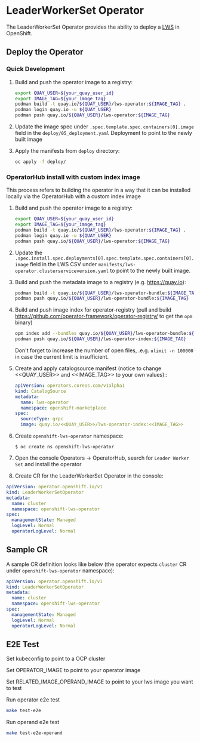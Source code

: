 # LeaderWorkerSet Operator

The LeaderWorkerSet Operator provides the ability to deploy a
[LWS](https://github.com/openshift/kubernetes-sigs-lws) in OpenShift.

## Deploy the Operator

### Quick Development

1. Build and push the operator image to a registry:
   ```sh
   export QUAY_USER=${your_quay_user_id}
   export IMAGE_TAG=${your_image_tag}
   podman build -t quay.io/${QUAY_USER}/lws-operator:${IMAGE_TAG} .
   podman login quay.io -u ${QUAY_USER}
   podman push quay.io/${QUAY_USER}/lws-operator:${IMAGE_TAG}
   ```

2. Update the image spec under `.spec.template.spec.containers[0].image` field in the `deploy/05_deployment.yaml` Deployment to point to the newly built image

3. Apply the manifests from `deploy` directory:
   ```sh
   oc apply -f deploy/
   ```

### OperatorHub install with custom index image

This process refers to building the operator in a way that it can be installed locally via the OperatorHub with a custom index image

1. Build and push the operator image to a registry:
   ```sh
   export QUAY_USER=${your_quay_user_id}
   export IMAGE_TAG=${your_image_tag}
   podman build -t quay.io/${QUAY_USER}/lws-operator:${IMAGE_TAG} .
   podman login quay.io -u ${QUAY_USER}
   podman push quay.io/${QUAY_USER}/lws-operator:${IMAGE_TAG}
   ```

2. Update the `.spec.install.spec.deployments[0].spec.template.spec.containers[0].image` field in the LWS CSV under `manifests/lws-operator.clusterserviceversion.yaml` to point to the newly built image.

3. Build and push the metadata image to a registry (e.g. https://quay.io):
   ```sh
   podman build -t quay.io/${QUAY_USER}/lws-operator-bundle:${IMAGE_TAG} -f bundle.Dockerfile .
   podman push quay.io/${QUAY_USER}/lws-operator-bundle:${IMAGE_TAG}
   ```

4. Build and push image index for operator-registry (pull and build https://github.com/operator-framework/operator-registry/ to get the `opm` binary)
   ```sh
   opm index add --bundles quay.io/${QUAY_USER}/lws-operator-bundle:${IMAGE_TAG} --tag quay.io/${QUAY_USER}/lws-operator-index:${IMAGE_TAG}
   podman push quay.io/${QUAY_USER}/lws-operator-index:${IMAGE_TAG}
   ```

   Don't forget to increase the number of open files, .e.g. `ulimit -n 100000` in case the current limit is insufficient.

5. Create and apply catalogsource manifest (notice to change <<QUAY_USER>> and <<IMAGE_TAG>> to your own values)::
   ```yaml
   apiVersion: operators.coreos.com/v1alpha1
   kind: CatalogSource
   metadata:
     name: lws-operator
     namespace: openshift-marketplace
   spec:
     sourceType: grpc
     image: quay.io/<<QUAY_USER>>/lws-operator-index:<<IMAGE_TAG>>
   ```

6. Create `openshift-lws-operator` namespace:
   ```
   $ oc create ns openshift-lws-operator
   ```

7. Open the console Operators -> OperatorHub, search for  `Leader Worker Set` and install the operator

8. Create CR for the LeaderWorkerSet Operator in the console:
```yaml
apiVersion: operator.openshift.io/v1
kind: LeaderWorkerSetOperator
metadata:
  name: cluster
  namespace: openshift-lws-operator
spec:
  managementState: Managed
  logLevel: Normal
  operatorLogLevel: Normal
```

## Sample CR

A sample CR definition looks like below (the operator expects `cluster` CR under `openshift-lws-operator` namespace):

```yaml
apiVersion: operator.openshift.io/v1
kind: LeaderWorkerSetOperator
metadata:
  name: cluster
  namespace: openshift-lws-operator
spec:
  managementState: Managed
  logLevel: Normal
  operatorLogLevel: Normal
```

## E2E Test
Set kubeconfig to point to a OCP cluster

Set OPERATOR_IMAGE to point to your operator image

Set RELATED_IMAGE_OPERAND_IMAGE to point to your lws image you want to test

Run operator e2e test
```sh
make test-e2e
```
Run operand e2e test
```sh
make test-e2e-operand
```